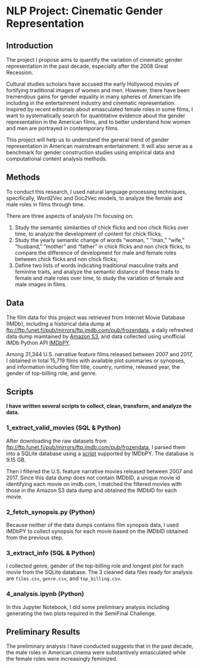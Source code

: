 # NLP Project: Cinematic Gender Representation

## Introduction
The project I propose aims to quantify the variation of cinematic gender representation in the past decade, especially after the 2008 Great Recession.

Cultural studies scholars have accused the early Hollywood movies of fortifying traditional images of women and men. However, there have been tremendous gains for gender equality in many spheres of American life including in the entertainment industry and cinematic representation. Inspired by recent editorials about emasculated female roles in some films, I want to systematically search for quantitative evidence about the gender representation in the American films, and to better understand how women and men are portrayed in contemporary films.

This project will help us to understand the general trend of gender representation in American mainstream entertainment. It will also serve as a benchmark for gender construction studies using empirical data and computational content analysis methods.

## Methods
To conduct this research, I used natural language processing techniques, specifically, Word2Vec and Doc2Vec models, to analyze the female and male roles in films through time.

There are three aspects of analysis I’m focusing on: 
   1. Study the semantic similarities of chick flicks and non chick flicks over time, to analyze the development of content for chick flicks; 
   2. Study the yearly semantic change of words “woman, ” ‘’man,” “wife,” “husband,” “mother” and “father” in chick flicks and non chick flicks, to compare the difference of development for male and female roles between chick flicks and non chick flicks;
   3. Define two lists of words indicating traditional masculine traits and feminine traits, and analyze the semantic distance of these traits to female and male roles over time, to study the variation of female and male images in films.

## Data
The film data for this project was retrieved from Internet Movie Database (IMDb), including a historical data dump at ftp://ftp.funet.fi/pub/mirrors/ftp.imdb.com/pub/frozendata, a daily refreshed data dump maintained by [Amazon S3](https://datasets.imdbws.com/), and data collected using unofficial IMDb Python API [IMDbPY](https://imdbpy.sourceforge.io/). 

Among 31,344 U.S. narrative feature films released between 2007 and 2017, I obtained in total 15,719 films with available plot summaries or synopses, and information including film title, country, runtime, released year, the gender of top-billing role, and genre.

## Scripts
**I have written several scripts to collect, clean, transform, and analyze the data.**

### 1_extract_valid_movies (SQL & Python)
After downloading the raw datasets from ftp://ftp.funet.fi/pub/mirrors/ftp.imdb.com/pub/frozendata, I parsed them into a SQLite database using a [script](https://github.com/alberanid/imdbpy/blob/master/bin/imdbpy2sql.py) supported by IMDbPY. The database is 9.15 GB.

Then I filtered the U.S. feature narrative movies released between 2007 and 2017. Since this data dump does not contain IMDbID, a unique movie id identifying each movie on imdb.com, I matched the filtered movies with those in the Amazon S3 data dump and obtained the IMDbID for each movie.

### 2_fetch_synopsis.py (Python)
Because neither of the data dumps contains film synopsis data, I used IMDbPY to collect synopsis for each movie based on the IMDbID obtained from the previous step.

### 3_extract_info (SQL & Python)
I collected genre, gender of the top-billing role and longest plot for each movie from the SQLite database. The 3 cleaned data files ready for analysis are `films.csv`, `genre.csv`, and `top_billing.csv`.

### 4_analysis.ipynb (Python)
In this Jupyter Notebook, I did some preliminary analysis including generating the two plots required in the SemiFinal Challenge.

## Preliminary Results
The preliminary analysis I have conducted suggests that in the past decade, the male roles in American cinema were substantively emasculated while the female roles were increasingly feminized.
